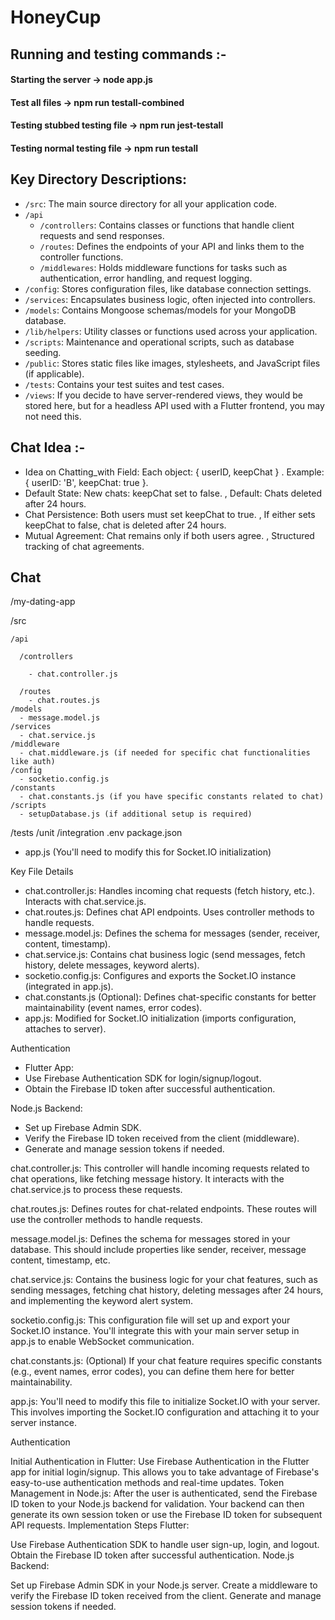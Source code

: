 # HoneyCup
## Running and testing commands :-
#### Starting the server              -> node app.js
#### Test all files                 -> npm run testall-combined
#### Testing stubbed testing file   -> npm run jest-testall
#### Testing normal testing file    -> npm run testall

## Key Directory Descriptions:

- `/src`: The main source directory for all your application code.
- `/api`
    - `/controllers`: Contains classes or functions that handle client requests and send responses.
    - `/routes`: Defines the endpoints of your API and links them to the controller functions.
    - `/middlewares`: Holds middleware functions for tasks such as authentication, error handling, and request logging.
- `/config`: Stores configuration files, like database connection settings.
- `/services`: Encapsulates business logic, often injected into controllers.
- `/models`: Contains Mongoose schemas/models for your MongoDB database.
- `/lib/helpers`: Utility classes or functions used across your application.
- `/scripts`: Maintenance and operational scripts, such as database seeding.
- `/public`: Stores static files like images, stylesheets, and JavaScript files (if applicable).
- `/tests`: Contains your test suites and test cases.
- `/views`: If you decide to have server-rendered views, they would be stored here, but for a headless API used with a Flutter frontend, you may not need this.

## Chat Idea :-
- Idea on Chatting_with Field: Each object: { userID, keepChat } . Example: { userID: 'B', keepChat: true }.
- Default State: New chats: keepChat set to false. , Default: Chats deleted after 24 hours.
- Chat Persistence: Both users must set keepChat to true. , If either sets keepChat to false, chat is deleted after 24 hours.
- Mutual Agreement: Chat remains only if both users agree. , Structured tracking of chat agreements.

## Chat 

/my-dating-app 

  /src       
  
    /api
    
      /controllers
      
        - chat.controller.js
        
      /routes
        - chat.routes.js
    /models
      - message.model.js
    /services
      - chat.service.js
    /middleware
      - chat.middleware.js (if needed for specific chat functionalities like auth)
    /config
      - socketio.config.js
    /constants
      - chat.constants.js (if you have specific constants related to chat)
    /scripts
      - setupDatabase.js (if additional setup is required)
  /tests
    /unit
    /integration
  .env
  package.json
  - app.js (You'll need to modify this for Socket.IO initialization)

Key File Details

- chat.controller.js: Handles incoming chat requests (fetch history, etc.). Interacts with chat.service.js.
- chat.routes.js: Defines chat API endpoints. Uses controller methods to handle requests.
- message.model.js: Defines the schema for messages (sender, receiver, content, timestamp).
- chat.service.js: Contains chat business logic (send messages, fetch history, delete messages, keyword alerts).
- socketio.config.js: Configures and exports the Socket.IO instance (integrated in app.js).
- chat.constants.js (Optional): Defines chat-specific constants for better maintainability (event names, error codes).
- app.js: Modified for Socket.IO initialization (imports configuration, attaches to server).

Authentication
- Flutter App:
- Use Firebase Authentication SDK for login/signup/logout.
- Obtain the Firebase ID token after successful authentication.

Node.js Backend:
- Set up Firebase Admin SDK.
- Verify the Firebase ID token received from the client (middleware).
- Generate and manage session tokens if needed.

chat.controller.js: This controller will handle incoming requests related to chat operations, like fetching message history. It interacts with the chat.service.js to process these requests.

chat.routes.js: Defines routes for chat-related endpoints. These routes will use the controller methods to handle requests.

message.model.js: Defines the schema for messages stored in your database. This should include properties like sender, receiver, message content, timestamp, etc.

chat.service.js: Contains the business logic for your chat features, such as sending messages, fetching chat history, deleting messages after 24 hours, and implementing the keyword alert system.

socketio.config.js: This configuration file will set up and export your Socket.IO instance. You'll integrate this with your main server setup in app.js to enable WebSocket communication.

chat.constants.js: (Optional) If your chat feature requires specific constants (e.g., event names, error codes), you can define them here for better maintainability.

app.js: You'll need to modify this file to initialize Socket.IO with your server. This involves importing the Socket.IO configuration and attaching it to your server instance.


Authentication

Initial Authentication in Flutter: Use Firebase Authentication in the Flutter app for initial login/signup. This allows you to take advantage of Firebase's easy-to-use authentication methods and real-time updates.
Token Management in Node.js: After the user is authenticated, send the Firebase ID token to your Node.js backend for validation. Your backend can then generate its own session token or use the Firebase ID token for subsequent API requests.
Implementation Steps
Flutter:

Use Firebase Authentication SDK to handle user sign-up, login, and logout.
Obtain the Firebase ID token after successful authentication.
Node.js Backend:

Set up Firebase Admin SDK in your Node.js server.
Create a middleware to verify the Firebase ID token received from the client.
Generate and manage session tokens if needed.
